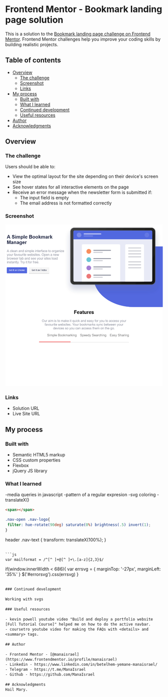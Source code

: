 # Frontend Mentor - Bookmark landing page solution

This is a solution to the [Bookmark landing page challenge on Frontend Mentor](https://www.frontendmentor.io/challenges/bookmark-landing-page-5d0b588a9edda32581d29158). Frontend Mentor challenges help you improve your coding skills by building realistic projects. 

## Table of contents

- [Overview](#overview)
  - [The challenge](#the-challenge)
  - [Screenshot](#screenshot)
  - [Links](#links)
- [My process](#my-process)
  - [Built with](#built-with)
  - [What I learned](#what-i-learned)
  - [Continued development](#continued-development)
  - [Useful resources](#useful-resources)
- [Author](#author)
- [Acknowledgments](#acknowledgments)

## Overview

### The challenge

Users should be able to:

- View the optimal layout for the site depending on their device's screen size
- See hover states for all interactive elements on the page
- Receive an error message when the newsletter form is submitted if:
  - The input field is empty
  - The email address is not formatted correctly

### Screenshot

![](screenshot.png)

### Links

- Solution URL
- Live Site URL

## My process

### Built with

- Semantic HTML5 markup
- CSS custom properties
- Flexbox
- jQuery JS library

### What I learned

-media queries in javascript
-pattern of a regular expresion
-svg coloring
-translateX()

```html
<span></span>
```

```css
.nav-open .nav-logo{
 filter: hue-rotate(90deg) saturate(0%) brightness(.5) invert(1);
}
```
header .nav-text {
 transform: translateX(100%);
}
```

```js
var mailformat = /^[^ ]+@[^ ]+\.[a-z]{2,3}$/
```
if(window.innerWidth < 686){
        var errsvg = {
            marginTop: '-27px',
            marginLeft: '35%'
        }
        $('#errorsvg').css(errsvg)
    }
```

### Continued development

Working with svgs

### Useful resources

- kevin powell youtube video "Build and deploy a portfolio website [Full Tutorial Course]" helped me on how to do the active navbar.
- coursetro youtube video for making the FAQs with <details> and <summary> tags.

## Author

- Frontend Mentor - [@manaisrael](https://www.frontendmentor.io/profile/manaisrael)
- Linkedin - https://www.linkedin.com/in/betelhem-yemane-manaisrael/
- Telegram - https://t.me/ManaIsrael
- Github - https://github.com/ManaIsrael

## Acknowledgments
Hail Mary.
